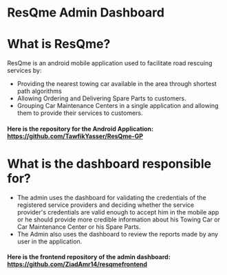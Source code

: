 # ResQme Admin Dashboard

# What is ResQme?
ResQme is an android mobile application used to facilitate road rescuing services by:
- Providing the nearest towing car available in the area through shortest path algorithms
- Allowing Ordering and Delivering Spare Parts to customers.
- Grouping Car Maintenance Centers in a single application and allowing them to provide their services to customers.

#### Here is the repository for the Android Application: https://github.com/TawfikYasser/ResQme-GP

# What is the dashboard responsible for?
- The admin uses the dashboard for validating the credentials of the registered service providers and deciding whether the service provider's credentials are valid enough to accept him in the mobile app or he should provide more credible information about his Towing Car or Car Maintenance Center or his Spare Parts.
- The Admin also uses the dashboard to review the reports made by any user in the application.

#### Here is the frontend repository of the admin dashboard: https://github.com/ZiadAmr14/resqmefrontend 
